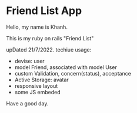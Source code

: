 # Friend List App

Hello, my name is Khanh.

This is my ruby on rails "Friend List"

upDated 21/7/2022.
techiue usage:

- devise: user
- model Friend, associated with model User
- custom Validation, concern(status), acceptance
- Active Storage: avatar
- responsive layout
- some JS embeded

Have a good day.
